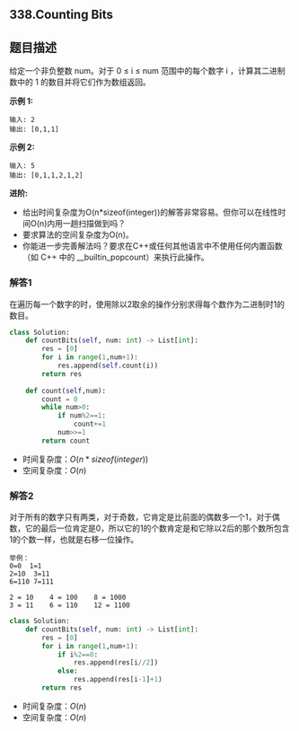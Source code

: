 ## 338.Counting Bits

## 题目描述

给定一个非负整数 num。对于 0 ≤ i ≤ num 范围中的每个数字 i ，计算其二进制数中的 1 的数目并将它们作为数组返回。

**示例 1:**

```
输入: 2
输出: [0,1,1]
```

**示例 2:**

```
输入: 5
输出: [0,1,1,2,1,2]
```

**进阶:**

+ 给出时间复杂度为O(n*sizeof(integer))的解答非常容易。但你可以在线性时间O(n)内用一趟扫描做到吗？
+ 要求算法的空间复杂度为O(n)。
+ 你能进一步完善解法吗？要求在C++或任何其他语言中不使用任何内置函数（如 C++ 中的 __builtin_popcount）来执行此操作。



### 解答1

​	在遍历每一个数字的时，使用除以2取余的操作分别求得每个数作为二进制时1的数目。

```python
class Solution:
    def countBits(self, num: int) -> List[int]:
        res = [0]
        for i in range(1,num+1):
            res.append(self.count(i))
        return res
    
    def count(self,num):
        count = 0
        while num>0:
            if num%2==1:
                count+=1
            num>>=1
        return count
```

- 时间复杂度：$O(n*sizeof(integer))$
- 空间复杂度：$O(n)$ 



### 解答2

​	对于所有的数字只有两类，对于奇数，它肯定是比前面的偶数多一个1，对于偶数，它的最后一位肯定是0，所以它的1的个数肯定是和它除以2后的那个数所包含1的个数一样，也就是右移一位操作。

```
举例：
0=0  1=1 
2=10  3=11
6=110 7=111

2 = 10    4 = 100    8 = 1000
3 = 11    6 = 110    12 = 1100
```



```python
class Solution:
    def countBits(self, num: int) -> List[int]:
        res = [0]
        for i in range(1,num+1):   
            if i%2==0:
                res.append(res[i//2])
            else:
                res.append(res[i-1]+1)
        return res
```

- 时间复杂度：$O(n)$
- 空间复杂度：$O(n)$ 

